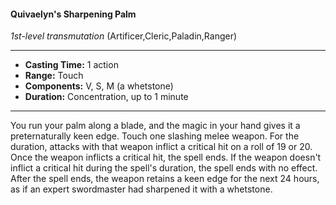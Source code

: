 #### Quivaelyn's Sharpening Palm
*1st-level transmutation* (Artificer,Cleric,Paladin,Ranger)
___
- **Casting Time:** 1 action
- **Range:** Touch
- **Components:** V, S, M (a whetstone)
- **Duration:** Concentration, up to 1 minute
---
You run your palm along a blade, and the magic in
your hand gives it a preternaturally keen edge.
Touch one slashing melee weapon. For the
duration, attacks with that weapon inflict a critical
hit on a roll of 19 or 20. Once the weapon inflicts a
critical hit, the spell ends. If the weapon doesn't
inflict a critical hit during the spell's duration, the
spell ends with no effect.
After the spell ends, the weapon retains a keen
edge for the next 24 hours, as if an expert
swordmaster had sharpened it with a whetstone.

